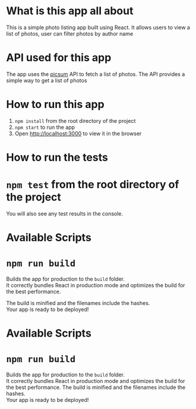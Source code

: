 # What is this app all about

This is a simple photo listing app built using React. It allows users to view a list of photos, user can filter photos by author name

# API used for this app

The app uses the [picsum](https://picsum.photos/v2/list/) API to fetch a list of photos. The API provides a simple way to get a list of photos

# How to run this app

1. `npm install` from the root directory of the project
2. `npm start` to run the app
3. Open [http://localhost:3000](http://localhost:3000) to view it in the browser

# How to run the tests

# `npm test` from the root directory of the project

You will also see any test results in the console.

# Available Scripts

# `npm run build`

Builds the app for production to the `build` folder.\
It correctly bundles React in production mode and optimizes the build for the best performance.

The build is minified and the filenames include the hashes.\
Your app is ready to be deployed!

# Available Scripts

# `npm run build`

Builds the app for production to the `build` folder.\
It correctly bundles React in production mode and optimizes the build for the best performance.
The build is minified and the filenames include the hashes.\
Your app is ready to be deployed!
